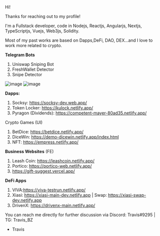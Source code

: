 Hi!

Thanks for reaching out to my profile!

I'm a Fullstack developer, code in Nodejs, Reactjs, Angularjs, Nextjs, TypeScriptjs, Vuejs, Web3js, Solidity.

Most of my past works are based on Dapps,DeFi, DAO, DEX...and I love to work more related to crypto.

**Telegram Bots**
1. Uniswap Sniping Bot
2. FreshWallet Detector
3. Snipe Detector

![image](https://github.com/TrasherTravis/TrasherTravis/assets/69963432/a590af67-496d-4f4c-91c8-d9db366c7e9b)
![image](https://github.com/TrasherTravis/TrasherTravis/assets/69963432/5af1646e-4850-4c4b-9b3a-d468cc61b0e1)

**Dapps:**
1. Socksy: https://socksy-dev.web.app/
2. Token Locker: https://kulock.netlify.app/
3. Pyragon (Dividends): https://competent-mayer-80ad35.netlify.app/

Crypto Games (UI)
1. BetDice: https://betdice.netlify.app/
2. DiceWin: https://demo-dicewin.netlify.app/index.html
3. NFT: https://empress.netlify.app/

**Business Websites** (FE)
1. Leash Coin: https://leashcoin.netlify.app/
2. Portico: https://portico-web.netlify.app/
3. https://gift-suggest.vercel.app/

**DeFi Apps**
1. VIVA:https://viva-testrun.netlify.app/
2. Xiasi: https://xiasi-main-dev.netlify.app | Swap: https://xiasi-swap-dev.netlify.app
3. DrivenX: https://drivenx-main.netlify.app/


You can reach me directly for further discussion via Discord: Travis#9295 |  TG: Travis_BZ

- Travis

